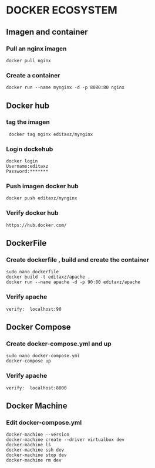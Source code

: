 # DOCKER ECOSYSTEM

## Imagen and container
### Pull an nginx imagen 
```
docker pull nginx
```
### Create a container 
```
docker run --name mynginx -d -p 8080:80 nginx
```
## Docker hub
### tag the imagen 
```
 docker tag nginx editaxz/mynginx
```
### Login dockehub 
```
docker login
Username:editaxz
Password:*******
```
### Push imagen docker hub
```
docker push editaxz/mynginx
```
### Verify docker hub
```
https://hub.docker.com/
```

## DockerFile
### Create dockerfile , build and create the container
```
sudo nano dockerfile
docker build -t editaxz/apache .
docker run --name apache -d -p 90:80 editaxz/apache
```
### Verify apache
```
verify:  localhost:90
```

## Docker Compose
### Create docker-compose.yml and up
```
sudo nano docker-compose.yml
docker-compose up
```
### Verify apache
```
verify:  localhost:8000
```

## Docker Machine
### Edit docker-compose.yml 
```
docker-machine --version
docker-machine create --driver virtualbox dev
docker-machine ls
docker-machine ssh dev
docker-machine stop dev
docker-machine rm dev
```


